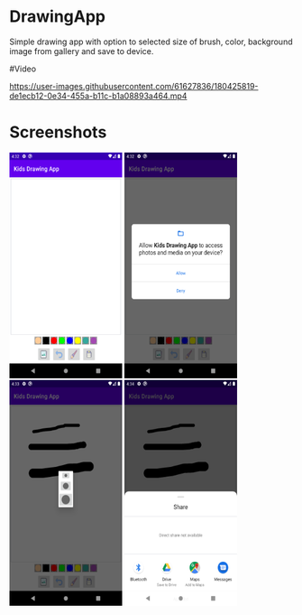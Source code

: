 # DrawingApp
Simple drawing app with option to selected size of brush, color, background image from gallery and save to device.

#Video

https://user-images.githubusercontent.com/61627836/180425819-de1ecb12-0e34-455a-b11c-b1a08893a464.mp4

# Screenshots

<p float="left">
 <img src="https://github.com/zobaer53/DrawingApp/blob/master/Screenshot_1.png" alt="Girl in a jacket" width="200" height="400">
 <img src="https://github.com/zobaer53/DrawingApp/blob/master/Screenshot_2.png" alt="Girl in a jacket" width="200" height="400">
 <img src="https://github.com/zobaer53/DrawingApp/blob/master/Screenshot_3.png" alt="Girl in a jacket" width="200" height="400">
 <img src="https://github.com/zobaer53/DrawingApp/blob/master/Screenshot_4.png" alt="Girl in a jacket" width="200" height="400">
</p>




